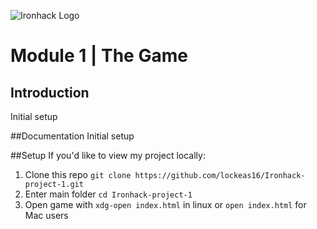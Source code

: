 ![Ironhack Logo](https://i.imgur.com/1QgrNNw.png)

# Module 1 | The Game
## Introduction
Initial setup

##Documentation
Initial setup

##Setup
If you'd like to view my project locally:
1. Clone this repo ```git clone https://github.com/lockeas16/Ironhack-project-1.git```
2. Enter main folder ```cd Ironhack-project-1```
2. Open game with ```xdg-open index.html``` in linux or ```open index.html``` for Mac users